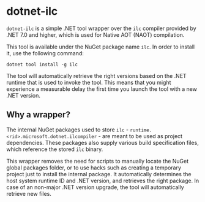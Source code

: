# dotnet-ilc
`dotnet-ilc` is a simple .NET tool wrapper over the `ilc` compiler provided by .NET 7.0 and higher, which is used for Native AOT (NAOT) compilation.

This tool is available under the NuGet package name `ilc`. In order to install it, use the following command:
```
dotnet tool install -g ilc
```

The tool will automatically retrieve the right versions based on the .NET runtime that is used to invoke the tool. This means that you might experience a measurable delay the first time you launch the tool with a new .NET version.

## Why a wrapper?
The internal NuGet packages used to store `ilc` - `runtime.<rid>.microsoft.dotnet.ilcompiler` - are meant to be used as project dependencies. These packages also supply various build specification files, which reference the stored `ilc` binary.

This wrapper removes the need for scripts to manually locate the NuGet global packages folder, or to use hacks such as creating a temporary project just to install the internal package. It automatically determines the host system runtime ID and .NET version, and retrieves the right package. In case of an non-major .NET version upgrade, the tool will automatically retrieve new files.
